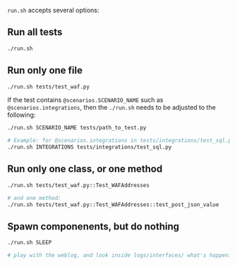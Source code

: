 `run.sh` accepts several options:

## Run all tests

```bash
./run.sh
```

## Run only one file

```bash
./run.sh tests/test_waf.py
```

If the test contains `@scenarios.SCENARIO_NAME` such as `@scenarios.integrations`, then the `./run.sh` needs to be adjusted to the following:

```bash
./run.sh SCENARIO_NAME tests/path_to_test.py

# Example: for @scenarios.integrations in tests/integrations/test_sql.py
./run.sh INTEGRATIONS tests/integrations/test_sql.py
```

## Run only one class, or one method

```bash
./run.sh tests/test_waf.py::Test_WAFAddresses

# and one method:
./run.sh tests/test_waf.py::Test_WAFAddresses::test_post_json_value
```

## Spawn componenents, but do nothing

```bash
./run.sh SLEEP

# play with the weblog, and look inside logs/interfaces/ what's happening
```
